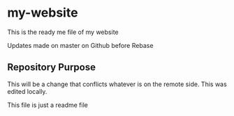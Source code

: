 # my-website

This is the ready me file of my website

Updates made on master on Github before Rebase

## Repository Purpose
This will be a change that conflicts whatever is on the remote side.
This was edited locally.

This file is just a readme file
